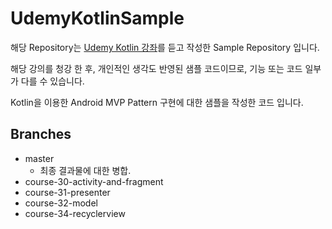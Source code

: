 UdemyKotlinSample
==================

해당 Repository는 [Udemy Kotlin 강좌][udemy]를 듣고 작성한 Sample Repository 입니다.

해당 강의를 청강 한 후, 개인적인 생각도 반영된 샘플 코드이므로, 기능 또는 코드 일부가 다를 수 있습니다.

Kotlin을 이용한 Android MVP Pattern 구현에 대한 샘플을 작성한 코드 입니다.

Branches
--------
* master
  * 최종 결과물에 대한 병합.
* course-30-activity-and-fragment
* course-31-presenter
* course-32-model
* course-34-recyclerview

 [udemy]: https://www.udemy.com/the_next_android_kotlin